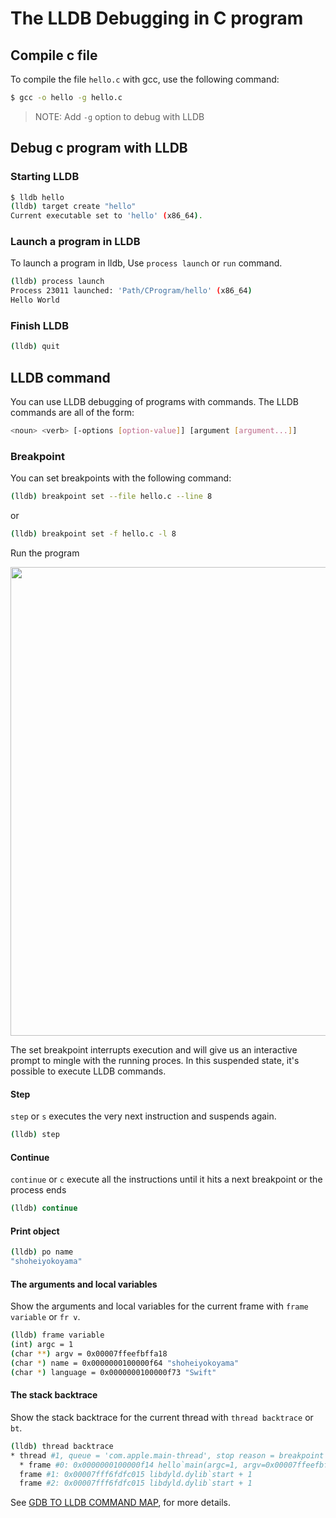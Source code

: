 # The LLDB Debugging in C program

## Compile c file

To compile the file `hello.c` with gcc, use the following command:

```bash
$ gcc -o hello -g hello.c
```

> NOTE: Add `-g` option to debug with LLDB


## Debug c program with LLDB

### Starting LLDB

```bash
$ lldb hello
(lldb) target create "hello"
Current executable set to 'hello' (x86_64).
```

### Launch a program in LLDB

To launch a program in lldb, Use `process launch` or `run` command. 

```bash
(lldb) process launch
Process 23011 launched: 'Path/CProgram/hello' (x86_64)
Hello World
```

### Finish LLDB

```bash
(lldb) quit
```

## LLDB command

You can use LLDB debugging of programs with commands.
The LLDB commands are all of the form:

```bash
<noun> <verb> [-options [option-value]] [argument [argument...]]
```

### Breakpoint 

You can set breakpoints with the following command:

```bash
(lldb) breakpoint set --file hello.c --line 8
```
or 

```bash
(lldb) breakpoint set -f hello.c -l 8
```

Run the program

<p align="center">
  <img src="https://github.com/shoheiyokoyama/LLDBDebugging/blob/master/CProgram/Assets/lldb-run.png" width="750">
</p>

The set breakpoint interrupts execution and will give us an interactive prompt to mingle with the running proces. In this suspended state, it's possible to execute LLDB commands.

#### Step

`step` or `s` executes the very next instruction and suspends again.

```bash
(lldb) step
```

#### Continue

`continue` or `c`  execute all the instructions until it hits a next breakpoint or the process ends

```bash
(lldb) continue
```

#### Print object

```bash
(lldb) po name
"shoheiyokoyama"
```

#### The arguments and local variables

Show the arguments and local variables for the current frame with `frame variable` or `fr v`.

```bash
(lldb) frame variable
(int) argc = 1
(char **) argv = 0x00007ffeefbffa18
(char *) name = 0x0000000100000f64 "shoheiyokoyama"
(char *) language = 0x0000000100000f73 "Swift"
```

#### The stack backtrace

Show the stack backtrace for the current thread with `thread backtrace` or `bt`.

```bash
(lldb) thread backtrace
* thread #1, queue = 'com.apple.main-thread', stop reason = breakpoint 1.1
  * frame #0: 0x0000000100000f14 hello`main(argc=1, argv=0x00007ffeefbffa18) at hello.c:9
  frame #1: 0x00007fff6fdfc015 libdyld.dylib`start + 1
  frame #2: 0x00007fff6fdfc015 libdyld.dylib`start + 1
```

See [GDB TO LLDB COMMAND MAP](https://lldb.llvm.org/lldb-gdb.html), for more details.
